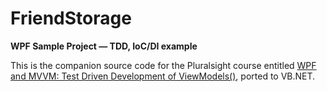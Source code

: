 # FriendStorage
**WPF Sample Project — TDD, IoC/DI example**

This is the companion source code for the Pluralsight course entitled
<a href="https://app.pluralsight.com/library/courses/wpf-mvvm-test-driven-development-viewmodels/table-of-contents" target="_blank">WPF and MVVM: Test Driven Development of ViewModels()</a>, ported to VB.NET.
